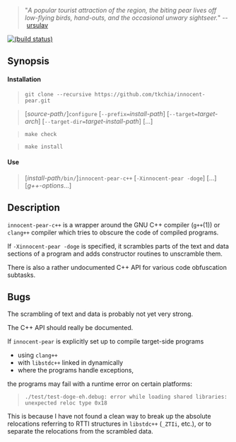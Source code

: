 > "*A popular tourist attraction of the region, the biting pear lives off low-flying birds, hand-outs, and the occasional unwary sightseer.*" --&nbsp;[ursulav](http://ursulav.deviantart.com/art/The-Biting-Pear-of-Salamanca-29677500)

[![(build status)](https://travis-ci.org/tkchia/innocent-pear.svg?branch=master)](https://travis-ci.org/tkchia/innocent-pear)

## Synopsis

#### Installation

> `git clone --recursive https://github.com/tkchia/innocent-pear.git`

> [*source-path*`/`]`configure` [`--prefix=`*install-path*] [`--target=`*target-arch*] [`--target-dir=`*target-install-path*] [...]

> `make check`

> `make install`

#### Use

> [*install-path*`/bin/`]`innocent-pear-c++` [`-Xinnocent-pear -doge`] [...] [*g++-options*...]

## Description

`innocent-pear-c++` is a wrapper around the GNU C++ compiler (`g++`(1)) or `clang++` compiler which tries to obscure the code of compiled programs.

If `-Xinnocent-pear -doge` is specified, it scrambles parts of the text and data sections of a program and adds constructor routines to unscramble them.

There is also a rather undocumented C++ API for various code obfuscation subtasks.

## Bugs

The scrambling of text and data is probably not yet very strong.

The C++ API should really be documented.

If `innocent-pear` is explicitly set up to compile target-side programs

  * using `clang++`
  * with `libstdc++` linked in dynamically
  * where the programs handle exceptions,

the programs may fail with a runtime error on certain platforms:

> `./test/test-doge-eh.debug: error while loading shared libraries: unexpected reloc type 0x18`

This is because I have not found a clean way to break up the absolute relocations referring to RTTI structures in `libstdc++` (`_ZTIi`, etc.), or to separate the relocations from the scrambled data.
